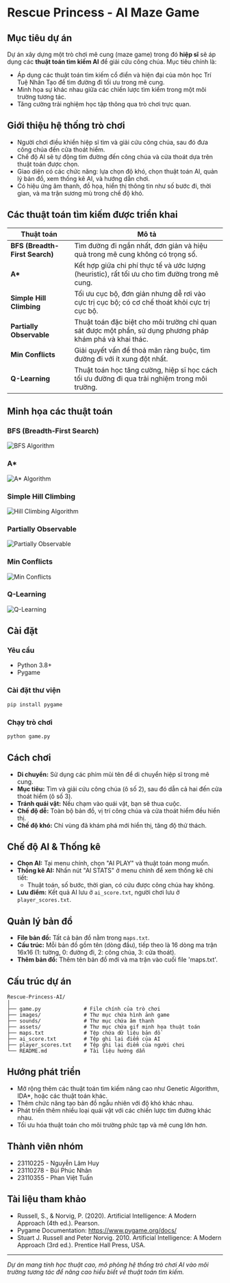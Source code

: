 # Rescue Princess - AI Maze Game

## Mục tiêu dự án
Dự án xây dựng một trò chơi mê cung (maze game) trong đó **hiệp sĩ** sẽ áp dụng các **thuật toán tìm kiếm AI** để giải cứu công chúa. Mục tiêu chính là:
- Áp dụng các thuật toán tìm kiếm cổ điển và hiện đại của môn học Trí Tuệ Nhân Tạo để tìm đường đi tối ưu trong mê cung.
- Minh họa sự khác nhau giữa các chiến lược tìm kiếm trong một môi trường tương tác.
- Tăng cường trải nghiệm học tập thông qua trò chơi trực quan.

## Giới thiệu hệ thống trò chơi
- Người chơi điều khiển hiệp sĩ tìm và giải cứu công chúa, sau đó đưa công chúa đến cửa thoát hiểm.
- Chế độ AI sẽ tự động tìm đường đến công chúa và cửa thoát dựa trên thuật toán được chọn.
- Giao diện có các chức năng: lựa chọn độ khó, chọn thuật toán AI, quản lý bản đồ, xem thống kê AI, và hướng dẫn chơi.
- Có hiệu ứng âm thanh, đồ họa, hiển thị thông tin như số bước đi, thời gian, và ma trận sương mù trong chế độ khó.

## Các thuật toán tìm kiếm được triển khai

| Thuật toán | Mô tả |
|-----------|-------|
| **BFS (Breadth-First Search)** | Tìm đường đi ngắn nhất, đơn giản và hiệu quả trong mê cung không có trọng số. |
| **A\*** | Kết hợp giữa chi phí thực tế và ước lượng (heuristic), rất tối ưu cho tìm đường trong mê cung. |
| **Simple Hill Climbing** | Tối ưu cục bộ, đơn giản nhưng dễ rơi vào cực trị cục bộ; có cơ chế thoát khỏi cực trị cục bộ. |
| **Partially Observable** | Thuật toán đặc biệt cho môi trường chỉ quan sát được một phần, sử dụng phương pháp khám phá và khai thác. |
| **Min Conflicts** | Giải quyết vấn đề thoả mãn ràng buộc, tìm đường đi với ít xung đột nhất. |
| **Q-Learning** | Thuật toán học tăng cường, hiệp sĩ học cách tối ưu đường đi qua trải nghiệm trong môi trường. |

## Minh họa các thuật toán

### BFS (Breadth-First Search)
![BFS Algorithm](assets/bfs.gif)

### A*
![A* Algorithm](assets/a_star.gif)

### Simple Hill Climbing
![Hill Climbing Algorithm](assets/simple_hill_climbing.gif)

### Partially Observable
![Partially Observable](assets/po.gif)

### Min Conflicts
![Min Conflicts](assets/min_conflicts.gif)

### Q-Learning
![Q-Learning](assets/q_learning.gif)

## Cài đặt

### Yêu cầu
- Python 3.8+
- Pygame

### Cài đặt thư viện
```bash
pip install pygame
```

### Chạy trò chơi
```bash
python game.py
```

## Cách chơi
- **Di chuyển:** Sử dụng các phím mũi tên để di chuyển hiệp sĩ trong mê cung.
- **Mục tiêu:** Tìm và giải cứu công chúa (ô số 2), sau đó dẫn cả hai đến cửa thoát hiểm (ô số 3).
- **Tránh quái vật:** Nếu chạm vào quái vật, bạn sẽ thua cuộc.
- **Chế độ dễ:** Toàn bộ bản đồ, vị trí công chúa và cửa thoát hiểm đều hiển thị.
- **Chế độ khó:** Chỉ vùng đã khám phá mới hiển thị, tăng độ thử thách.

## Chế độ AI & Thống kê
- **Chọn AI:** Tại menu chính, chọn "AI PLAY" và thuật toán mong muốn.
- **Thống kê AI:** Nhấn nút "AI STATS" ở menu chính để xem thống kê chi tiết:
  - Thuật toán, số bước, thời gian, có cứu được công chúa hay không.
- **Lưu điểm:** Kết quả AI lưu ở `ai_score.txt`, người chơi lưu ở `player_scores.txt`.

## Quản lý bản đồ
- **File bản đồ:** Tất cả bản đồ nằm trong `maps.txt`.
- **Cấu trúc:** Mỗi bản đồ gồm tên (dòng đầu), tiếp theo là 16 dòng ma trận 16x16 (1: tường, 0: đường đi, 2: công chúa, 3: cửa thoát).
- **Thêm bản đồ:** Thêm tên bản đồ mới và ma trận vào cuối file 'maps.txt'.

## Cấu trúc dự án
```
Rescue-Princess-AI/
│
├── game.py              # File chính của trò chơi
├── images/              # Thư mục chứa hình ảnh game
├── sounds/              # Thư mục chứa âm thanh
├── assets/              # Thư mục chứa gif minh họa thuật toán
├── maps.txt             # Tệp chứa dữ liệu bản đồ
├── ai_score.txt         # Tệp ghi lại điểm của AI
├── player_scores.txt    # Tệp ghi lại điểm của người chơi
└── README.md            # Tài liệu hướng dẫn
```

## Hướng phát triển
- Mở rộng thêm các thuật toán tìm kiếm nâng cao như Genetic Algorithm, IDA*, hoặc các thuật toán khác.
- Thêm chức năng tạo bản đồ ngẫu nhiên với độ khó khác nhau.
- Phát triển thêm nhiều loại quái vật với các chiến lược tìm đường khác nhau.
- Tối ưu hóa thuật toán cho môi trường phức tạp và mê cung lớn hơn.

## Thành viên nhóm
- 23110225 - Nguyễn Lâm Huy
- 23110278 - Bùi Phúc Nhân
- 23110355 - Phan Việt Tuấn

## Tài liệu tham khảo
- Russell, S., & Norvig, P. (2020). Artificial Intelligence: A Modern Approach (4th ed.). Pearson.
- Pygame Documentation: https://www.pygame.org/docs/
- Stuart J. Russell and Peter Norvig. 2010. Artificial Intelligence: A Modern Approach (3rd ed.). Prentice Hall Press, USA.

---
*Dự án mang tính học thuật cao, mô phỏng hệ thống trò chơi AI vào môi trường tương tác để nâng cao hiểu biết về thuật toán tìm kiếm.*
